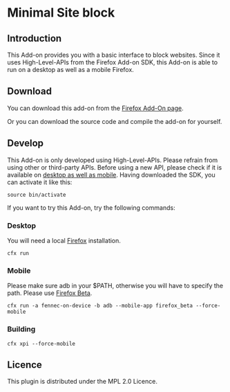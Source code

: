 # Minimal Site block

## Introduction

This Add-on provides you with a basic interface to block websites. Since it uses High-Level-APIs from the Firefox Add-on SDK, this Add-on is able to run on a desktop as well as a mobile Firefox.

## Download

You can download this add-on from the [Firefox Add-On page](https://addons.mozilla.org/firefox/addon/minimal-site-block/).

Or you can download the source code and compile the add-on for yourself.

## Develop

This Add-on is only developed using High-Level-APIs. Please refrain from using other or third-party APIs. Before using a new API, please check if it is available on [desktop as well as mobile](https://developer.mozilla.org/en-US/Add-ons/SDK/Tutorials/Mobile_development).
Having downloaded the SDK, you can activate it like this:

    source bin/activate
    
If you want to try this Add-on, try the following commands:

### Desktop

You will need a local [Firefox](https://www.mozilla.org/firefox) installation.

    cfx run

### Mobile

Please make sure adb in your $PATH, otherwise you will have to specify the path. Please use [Firefox Beta](https://play.google.com/store/apps/details?id=org.mozilla.firefox_beta).

    cfx run -a fennec-on-device -b adb --mobile-app firefox_beta --force-mobile

### Building

    cfx xpi --force-mobile

## Licence

This plugin is distributed under the MPL 2.0 Licence.
